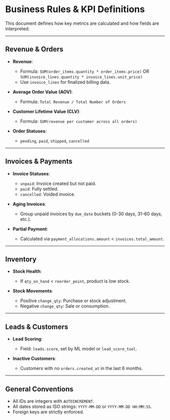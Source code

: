 # Business Rules & KPI Definitions

This document defines how key metrics are calculated and how fields are interpreted.

---

## Revenue & Orders
- **Revenue**: 
  - Formula: `SUM(order_items.quantity * order_items.price)` OR 
    `SUM(invoice_lines.quantity * invoice_lines.unit_price)`
  - Use `invoice_lines` for finalized billing data.

- **Average Order Value (AOV)**:
  - Formula: `Total Revenue / Total Number of Orders`

- **Customer Lifetime Value (CLV)**:
  - Formula: `SUM(revenue per customer across all orders)`

- **Order Statuses**:
  - `pending`, `paid`, `shipped`, `cancelled`

---

## Invoices & Payments
- **Invoice Statuses**:
  - `unpaid`: Invoice created but not paid.
  - `paid`: Fully settled.
  - `cancelled`: Voided invoice.

- **Aging Invoices**:
  - Group unpaid invoices by `due_date` buckets (0-30 days, 31-60 days, etc.).

- **Partial Payment**:
  - Calculated via `payment_allocations.amount` < `invoices.total_amount`.

---

## Inventory
- **Stock Health**:
  - If `qty_on_hand` < `reorder_point`, product is low stock.

- **Stock Movements**:
  - Positive `change_qty`: Purchase or stock adjustment.
  - Negative `change_qty`: Sale or consumption.

---

## Leads & Customers
- **Lead Scoring**:
  - Field: `leads.score`, set by ML model or `lead_score_tool`.

- **Inactive Customers**:
  - Customers with no `orders.created_at` in the last 6 months.

---

## General Conventions
- All IDs are integers with `AUTOINCREMENT`.
- All dates stored as ISO strings: `YYYY-MM-DD` or `YYYY-MM-DD HH:MM:SS`.
- Foreign keys are strictly enforced.

